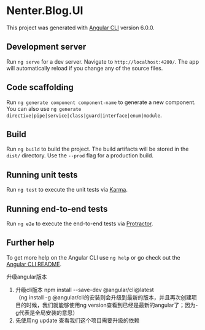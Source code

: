 # Nenter.Blog.UI

This project was generated with [Angular CLI](https://github.com/angular/angular-cli) version 6.0.0.

## Development server

Run `ng serve` for a dev server. Navigate to `http://localhost:4200/`. The app will automatically reload if you change any of the source files.

## Code scaffolding

Run `ng generate component component-name` to generate a new component. You can also use `ng generate directive|pipe|service|class|guard|interface|enum|module`.

## Build

Run `ng build` to build the project. The build artifacts will be stored in the `dist/` directory. Use the `--prod` flag for a production build.

## Running unit tests

Run `ng test` to execute the unit tests via [Karma](https://karma-runner.github.io).

## Running end-to-end tests

Run `ng e2e` to execute the end-to-end tests via [Protractor](http://www.protractortest.org/).

## Further help

To get more help on the Angular CLI use `ng help` or go check out the [Angular CLI README](https://github.com/angular/angular-cli/blob/master/README.md).


升级angular版本
1. 升级cli版本 npm install --save-dev @angular/cli@latest   
（ng install -g @angular/cli的安装则会升级到最新的版本，并且再次创建项目的时候，我们就能够使用ng version查看到已经是最新的angular了；因为-g代表是全局安装的意思）
2. 先使用ng update 查看我们这个项目需要升级的依赖

